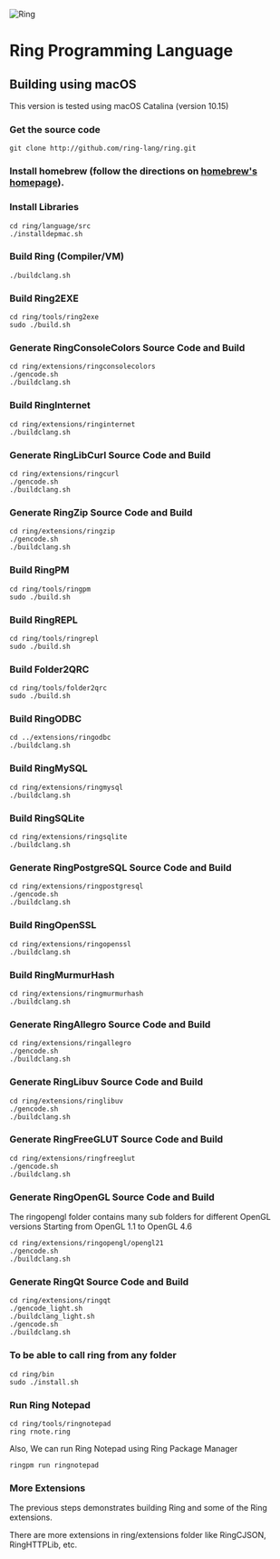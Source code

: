 ![Ring](http://ring-lang.sf.net/thering.jpg)

# Ring Programming Language

## Building using macOS

This version is tested using macOS Catalina (version 10.15)

### Get the source code

	git clone http://github.com/ring-lang/ring.git
	
### Install homebrew (follow the directions on [homebrew's homepage](http://brew.sh/)).
	
### Install Libraries 
	
	cd ring/language/src
	./installdepmac.sh 
	
### Build Ring (Compiler/VM)
	
	./buildclang.sh

### Build Ring2EXE 

	cd ring/tools/ring2exe
	sudo ./build.sh	

### Generate RingConsoleColors Source Code and Build 
	
	cd ring/extensions/ringconsolecolors
	./gencode.sh
	./buildclang.sh

### Build RingInternet
	
	cd ring/extensions/ringinternet
	./buildclang.sh

### Generate RingLibCurl Source Code and Build 
	
	cd ring/extensions/ringcurl
	./gencode.sh
	./buildclang.sh

### Generate RingZip Source Code and Build 
	
	cd ring/extensions/ringzip
	./gencode.sh
	./buildclang.sh

### Build RingPM

	cd ring/tools/ringpm
	sudo ./build.sh	

### Build RingREPL

	cd ring/tools/ringrepl
	sudo ./build.sh	

### Build Folder2QRC

	cd ring/tools/folder2qrc
	sudo ./build.sh	

### Build RingODBC
	
	cd ../extensions/ringodbc
	./buildclang.sh

### Build RingMySQL
	
	cd ring/extensions/ringmysql
	./buildclang.sh

### Build RingSQLite
	
	cd ring/extensions/ringsqlite
	./buildclang.sh

### Generate RingPostgreSQL Source Code and Build 
	
	cd ring/extensions/ringpostgresql
	./gencode.sh
	./buildclang.sh

### Build RingOpenSSL
	
	cd ring/extensions/ringopenssl
	./buildclang.sh

### Build RingMurmurHash
	
	cd ring/extensions/ringmurmurhash
	./buildclang.sh
	
### Generate RingAllegro Source Code and Build 
	
	cd ring/extensions/ringallegro
	./gencode.sh
	./buildclang.sh

### Generate RingLibuv Source Code and Build 
	
	cd ring/extensions/ringlibuv
	./gencode.sh
	./buildclang.sh

### Generate RingFreeGLUT Source Code and Build 
	
	cd ring/extensions/ringfreeglut
	./gencode.sh
	./buildclang.sh

### Generate RingOpenGL Source Code and Build 

The ringopengl folder contains many sub folders for different OpenGL versions
Starting from OpenGL 1.1 to OpenGL 4.6
	
	cd ring/extensions/ringopengl/opengl21
	./gencode.sh
	./buildclang.sh
	
### Generate RingQt Source Code and Build
	
	cd ring/extensions/ringqt
	./gencode_light.sh
	./buildclang_light.sh
	./gencode.sh
	./buildclang.sh

### To be able to call ring from any folder 
	cd ring/bin
	sudo ./install.sh
	
### Run Ring Notepad
	
	cd ring/tools/ringnotepad
	ring rnote.ring

Also, We can run Ring Notepad using Ring Package Manager

	ringpm run ringnotepad

### More Extensions

The previous steps demonstrates building Ring and some of the Ring extensions.

There are more extensions in ring/extensions folder like RingCJSON, RingHTTPLib, etc.
